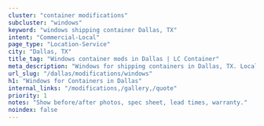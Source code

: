 ```yaml
---
cluster: "container modifications"
subcluster: "windows"
keyword: "windows shipping container Dallas, TX"
intent: "Commercial-Local"
page_type: "Location-Service"
city: "Dallas, TX"
title_tag: "Windows container mods in Dallas | LC Container"
meta_description: "Windows for shipping containers in Dallas, TX. Local fabrication & pro install. LC Container — Since 2003. Get a quote."
url_slug: "/dallas/modifications/windows"
h1: "Windows for Containers in Dallas"
internal_links: "/modifications,/gallery,/quote"
priority: 1
notes: "Show before/after photos, spec sheet, lead times, warranty."
noindex: false
---
```


<!-- TODO: Add unique city/inventory copy, images, and internal links here. -->
